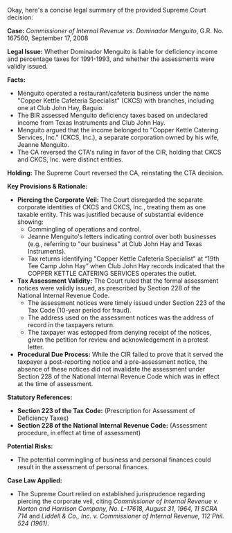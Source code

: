 Okay, here's a concise legal summary of the provided Supreme Court decision:

**Case:** *Commissioner of Internal Revenue vs. Dominador Menguito*, G.R. No. 167560, September 17, 2008

**Legal Issue:** Whether Dominador Menguito is liable for deficiency income and percentage taxes for 1991-1993, and whether the assessments were validly issued.

**Facts:**

*   Menguito operated a restaurant/cafeteria business under the name "Copper Kettle Cafeteria Specialist" (CKCS) with branches, including one at Club John Hay, Baguio.
*   The BIR assessed Menguito deficiency taxes based on undeclared income from Texas Instruments and Club John Hay.
*   Menguito argued that the income belonged to "Copper Kettle Catering Services, Inc." (CKCS, Inc.), a separate corporation owned by his wife, Jeanne Menguito.
*   The CA reversed the CTA's ruling in favor of the CIR, holding that CKCS and CKCS, Inc. were distinct entities.

**Holding:**  The Supreme Court reversed the CA, reinstating the CTA decision.

**Key Provisions & Rationale:**

*   **Piercing the Corporate Veil:** The Court disregarded the separate corporate identities of CKCS and CKCS, Inc., treating them as one taxable entity. This was justified because of substantial evidence showing:
    *   Commingling of operations and control.
    *   Jeanne Menguito's letters indicating control over both businesses (e.g., referring to "our business" at Club John Hay and Texas Instruments).
    *   Tax returns identifying "Copper Kettle Cafeteria Specialist" at “19th Tee Camp John Hay” when Club John Hay records indicated that the COPPER KETTLE CATERING SERVICES operates the outlet.
*   **Tax Assessment Validity:** The Court ruled that the formal assessment notices were validly issued, as prescribed by Section 228 of the National Internal Revenue Code.
    *   The assessment notices were timely issued under Section 223 of the Tax Code (10-year period for fraud).
    *   The address used on the assessment notices was the address of record in the taxpayers return.
    *   The taxpayer was estopped from denying receipt of the notices, given the petition for review and acknowledgement in a protest letter.
*   **Procedural Due Process:** While the CIR failed to prove that it served the taxpayer a post-reporting notice and a pre-assessment notice, the absence of these notices did not invalidate the assessment under Section 228 of the National Internal Revenue Code which was in effect at the time of assessment.

**Statutory References:**

*   **Section 223 of the Tax Code:** (Prescription for Assessment of Deficiency Taxes)
*   **Section 228 of the National Internal Revenue Code:** (Assessment procedure, in effect at time of assessment)

**Potential Risks:**

*   The potential commingling of business and personal finances could result in the assessment of personal finances.

**Case Law Applied:**

*   The Supreme Court relied on established jurisprudence regarding piercing the corporate veil, citing *Commissioner of Internal Revenue v. Norton and Harrison Company, No. L-17618, August 31, 1964, 11 SCRA 714* and *Liddell & Co., Inc. v. Commissioner of Internal Revenue, 112 Phil. 524 (1961)*.
